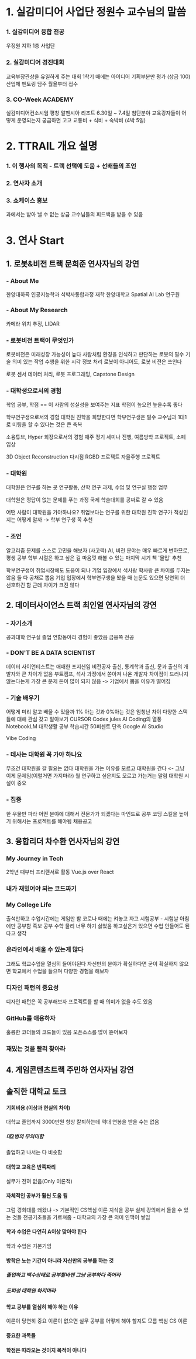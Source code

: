 # 1. 실감미디어 사업단 정원수 교수님의 말씀
### 1. 실감미디어 융합 전공
우정원 지하 1층 사업단
### 2. 실감미디어 경진대회
교육부장관상을 유일하게 주는 대회
1학기 때에는 아이디어 기획부분만 평가 (상금 100)
산업체 멘토링
담주 월욜부터 접수

### 3. CO-Week ACADEMY
실감미디어컨소시엄
평창 알펜시아 리조트
6.30일 ~ 7.4일
첨단분야 교육강자들이 어떻게 운영되는지 궁금하면 고고
교통비 + 식비 + 숙박비 (4박 5일)

# 2. TTRAIL 개요 설명
### 1. 이 행사의 목적 - 트랙 선택에 도움 + 선배들의 조언
### 2. 연사자 소개
### 3. 쇼케이스 홍보
과에서는 받아 낼 수 없는 상금
교수님들의 피드백을 받을 수 있음

# 3. 연사 Start
## 1. 로봇&비전 트랙 문희준 연사자님의 강연
### - About Me
한양대하굑 인공지능학과 석박사통합과정 재학
한양대학교 Spatial AI Lab 연구원
### - About My Research
카메라 위치 추정, LIDAR
### - 로봇비전 트랙이 무엇인가
로봇비전은 미래성장 가능성이 높다
사람처럼 환경을 인식하고 판단하는 로봇의 필수 기술
의미 있는 작업 수행을 위한 시각 정보 처리
로봇이 아니어도, 로봇 비전은 쓰인다

로봇 센서 데이터 처리, 로봇 프로그래밍, Capstone Design
### - 대학생으로서의 경험
학업 공부, 학점 == 이 사람의 성실성을 보여주는 지표
학점이 높으면 높을수록 좋다

학부연구생으로서의 경험
대학원 진학을 희망한다면 학부연구생은 필수
교수님과 1대1로 미팅을 할 수 있다는 것은 큰 축복

소융튜브, Hyper 회장으로서의 경험
매주 정기 세미나 진행, 여름방학 프로젝트, 소페 입상

3D Object Reconstruction
다시점 RGBD 프로젝트
자율주행 프로젝트
### - 대학원
대학원은 연구를 하는 곳
연구활동, 산학 연구 과제, 수업 및 연구실 행정 업무

대학원은 정답이 없는 문제를 푸는 과정
국제 학술대회를 공짜로 갈 수 있음

어떤 사람이 대학원을 가야하나요?
취업보다는 연구를 위한 대학원 진학
연구가 적성인지는 어떻게 알까 -> 학부 연구생 꼭 추천
### - 조언
알고리즘 문제를 스스로 고민을 해보자 (사고력)
AI, 비전 분야는 매우 빠르게 변하므로, 평생 공부
학부 시절은 하고 싶은 걸 마음껏 해볼 수 있는 마지막 시기
책 '몰입' 추천

학부연구생이 취업시장에도 도움이 되나
기업 입장에서 석사랑 학사랑 큰 차이를 두지는 않음
둘 다 공채로 뽑음
기업 입장에서 학부연구생을 봤을 때 논문도 있으면 당연히 더 선호하긴 함
근데 차이가 크진 않다
## 2. 데이터사이언스 트랙 최인열 연사자님의 강연
### - 자기소개
공과대학 연구실 졸업
연합동아리 경험이 좋았음
금융쪽 전공
### - DON'T BE A DATA SCIENTIST
데이터 사이언티스트는 애매한 포지션임
비전공자 출신, 통계학과 출신, 문과 출신의 개발자와 큰 차이가 없음
부트캠프, 석사 과정에서 쏟아져 나온 개발자
차이점이 드러나지 않는다는게 가장 큰 문제
돈이 많이 되지 않음 -> 기업에서 뽑을 이유가 떨어짐
### - 기술 배우기
어떻게 미리 알고 배울 수 있을까
1% 아는 것과 0%아는 것은 엄청난 차이
다양한 스택들에 대해 관심 갖고 알아보기
CURSOR
Codex
jules
AI Coding의 열풍
NotebookLM 대학생활 공부 학습시간 50퍼센트 단축
Google AI Studio

Vibe Coding
### - 데사는 대학원 꼭 가야 하나요
무조건 대학원을 갈 필요는 없다
대학원을 가는 이유를 모르고 대학원을 간다 <- 그냥 이게 문제임(이럴거면 가지마라)
뭘 연구하고 싶은지도 모르고 가는거는 말림
대학원 시설이 중요
### - 집중
한 우물만 파라
어떤 분야에 대해서 전문가가 되겠다는 마인드로 공부
코딩 스킬을 높이기 위해서는 프로젝트를 해야됨
채용공고
## 3. 융합리더 차수환 연사자님의 강연
### My Journey in Tech
2학년 때부터 프리랜서로 활동
Vue.js over React
### 내가 재밌어야 되는 코드짜기
###  My College Life
출석만하고 수업시간에는 게임만 함
코로나 때에는 켜놓고 자고
시험공부 - 시험날 아침에만 공부함
족보 공부
수학 물리 너무 하기 싫었음
하고싶은거 있으면 수업 안들어도 된다고 생각
### 온라인에서 배울 수 있는게 많다
그래도 학교수업을 열심히 들어야된다
자신만의 분야가 확실하다면 굳이
확실하지 않으면 학교에서 수업을 들으며 다양한 경험을 해보자

### 디자인 패턴의 중요성
디자인 패턴은 꼭 공부해보자
프로젝트를 할 때 의미가 없을 수도 있음
### GitHub를 애용하자
훌륭한 코더들의 코드들이 있음
오픈소스를 많이 뜯어보자
### 재밌는 것을 빨리 찾아라
## 4. 게임콘텐츠트랙 주민하 연사자님 강연
## 솔직한 대학교 토크
#### 기회비용 (이상과 현실의 차이)
대학교 졸업까지 3000만원
항상 칼퇴하는데 억대 연봉을 받을 수는 없음
##### 대2병의 무의미함
졸업하고 나서는 다 비슷함
#### 대학교 교육은 반쪽짜리
실무가 전혀 없음(Only 이론적)
#### 자체적인 공부가 훨씬 도움 됨
그럼 경희대를 왜왔냐 -> 기본적인 CS핵심 이론 지식을 공부
실제 강의에서 들을 수 있는 것들
전공기초들을 가르쳐줌 - 대학교의 가장 큰 의미
인맥이 쌓임
#### 학과 수업은 다연히 A이상 맞아야 한다
학과 수업은 기본기임
#### 방학은 노는 기간이 아니라 자신만의 공부를 하는 것
##### 졸업하고 백수상태로 공부할바엔 그냥 공부하다 죽어라
##### 도피성 대학원 하지마라
#### 학교 공부를 열심히 해야 하는 이유
이론이 당연히 중요
이론이 없으면 실무 공부를 어떻게 해야 할지도 모름
핵심 CS 이론
#### 중요한 과목들
#### 학점은 따라오는 것이지 목적이 아니다

